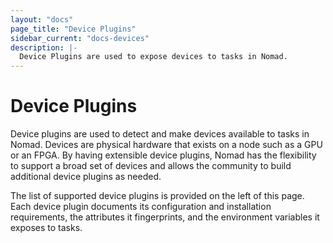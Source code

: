 ```yaml
---
layout: "docs"
page_title: "Device Plugins"
sidebar_current: "docs-devices"
description: |-
  Device Plugins are used to expose devices to tasks in Nomad.
---
```


# Device Plugins

Device plugins are used to detect and make devices available to tasks in Nomad.
Devices are physical hardware that exists on a node such as a GPU or an FPGA. By
having extensible device plugins, Nomad has the flexibility to support a broad
set of devices and allows the community to build additional device plugins as
needed.

The list of supported device plugins is provided on the left of this page.
Each device plugin documents its configuration and installation requirements,
the attributes it fingerprints, and the environment variables it exposes to
tasks.
